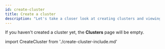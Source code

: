 ```yaml
---
id: create-cluster
title: Create a cluster
description: "Let's take a closer look at creating clusters and viewing their details."
---
```


If you haven't created a cluster yet, the **Clusters** page will be empty.

import CreateCluster from './create-cluster-include.md'

<CreateCluster/>

